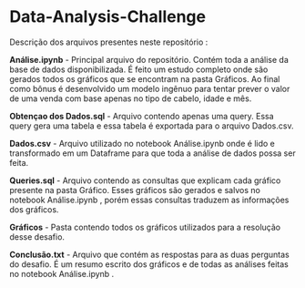 # Data-Analysis-Challenge
Descrição dos arquivos presentes neste repositório :

**Análise.ipynb** - Principal arquivo do repositório. Contém toda a análise da base de dados disponibilizada. É feito um estudo completo onde são gerados todos os gráficos que se encontram na pasta Gráficos. Ao final como bônus é desenvolvido um modelo ingênuo para tentar prever o valor de uma venda com base apenas no tipo de cabelo, idade e mês.

**Obtençao dos Dados.sql** - Arquivo contendo apenas uma query. Essa query gera uma tabela e essa tabela é exportada para o arquivo Dados.csv.

**Dados.csv** - Arquivo utilizado no notebook Análise.ipynb onde é lido e transformado em um Dataframe para que toda a análise de dados possa ser feita.

**Queries.sql** - Arquivo contendo as consultas que explicam cada gráfico presente na pasta Gráfico. Esses gráficos são gerados e salvos no notebook Análise.ipynb , porém essas consultas traduzem as informações dos gráficos.

**Gráficos** - Pasta contendo todos os gráficos utilizados para a resolução desse desafio.

**Conclusão.txt** - Arquivo que contém as respostas para as duas perguntas do desafio. É um resumo escrito dos gráficos e de todas as análises feitas no notebook
Análise.ipynb .
